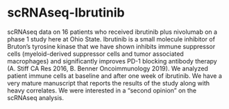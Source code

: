 # scRNAseq-Ibrutinib

scRNAseq data on 16 patients who received ibrutinib plus nivolumab on a phase 1 study here at Ohio State.  Ibrutinib is a small molecule inhibitor of Bruton’s tyrosine kinase that we have shown inhibits immune suppressor cells (myeloid-derived suppressor cells  and tumor associated macrophages) and significantly improves PD-1 blocking antibody therapy (A. Stiff CA Res 2016, B. Benner Oncoimmunology 2019).   We analyzed patient immune cells at baseline and after one week of ibrutinib.  We have a  very mature manuscript that reports the results of the study along with heavy correlates.  We were interested in a “second opinion” on the scRNAseq analysis.
 
 
